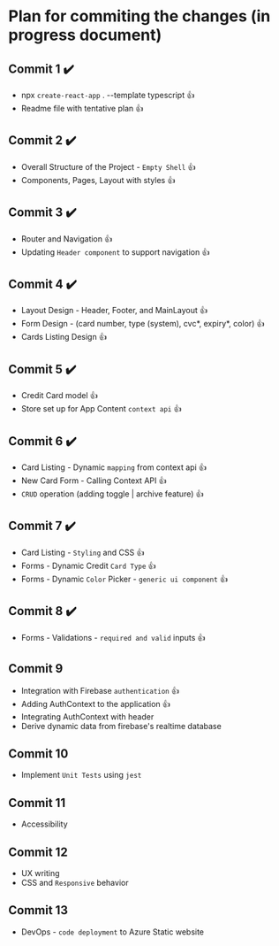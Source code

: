 # Plan for commiting the changes (in progress document)

## Commit 1 :heavy_check_mark:

- npx `create-react-app` . --template typescript :thumbsup:
- Readme file with tentative plan :thumbsup:

## Commit 2 :heavy_check_mark:

- Overall Structure of the Project - `Empty Shell` :thumbsup:
- Components, Pages, Layout with styles :thumbsup:

## Commit 3 :heavy_check_mark:

- Router and Navigation :thumbsup:
- Updating `Header component` to support navigation :thumbsup:

## Commit 4 :heavy_check_mark:

- Layout Design - Header, Footer, and MainLayout :thumbsup:
- Form Design - (card number, type (system), cvc*, expiry*, color) :thumbsup:
- Cards Listing Design :thumbsup:

## Commit 5 :heavy_check_mark:

- Credit Card model :thumbsup:
- Store set up for App Content `context api` :thumbsup:

## Commit 6 :heavy_check_mark:

- Card Listing - Dynamic `mapping` from context api :thumbsup:
- New Card Form - Calling Context API :thumbsup:
- `CRUD` operation (adding toggle | archive feature) :thumbsup:

## Commit 7 :heavy_check_mark:

- Card Listing - `Styling` and CSS :thumbsup:
- Forms - Dynamic Credit `Card Type` :thumbsup:
- Forms - Dynamic `Color` Picker - `generic ui component` :thumbsup:

## Commit 8 :heavy_check_mark:

- Forms - Validations - `required and valid` inputs :thumbsup:

## Commit 9

- Integration with Firebase `authentication` :thumbsup:
- Adding AuthContext to the application :thumbsup:
- Integrating AuthContext with header
- Derive dynamic data from firebase's realtime database

## Commit 10

- Implement `Unit Tests` using `jest`

## Commit 11

- Accessibility

## Commit 12

- UX writing
- CSS and `Responsive` behavior

## Commit 13

- DevOps - `code deployment` to Azure Static website
